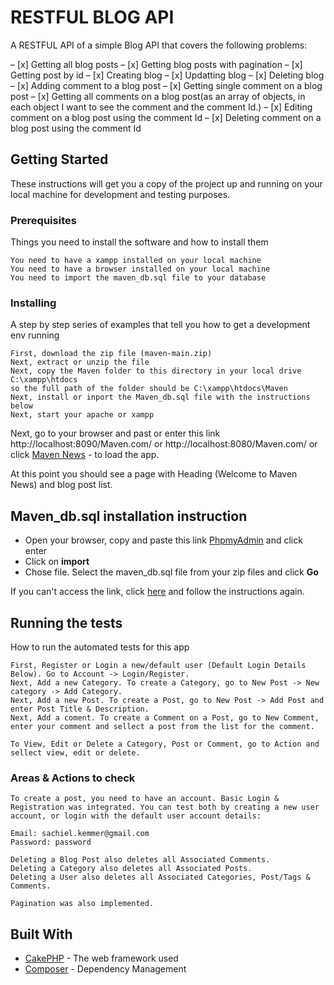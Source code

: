 # RESTFUL BLOG API

A RESTFUL API of a simple Blog API that covers the following problems:

– [x] Getting all blog posts
– [x] Getting blog posts with pagination
– [x] Getting post by id
– [x] Creating blog
– [x] Updatting blog
– [x] Deleting blog
– [x] Adding comment to a blog post
– [x] Getting single comment on a blog post
– [x] Getting all comments on a blog post(as an array of objects, in each object I want to see
the comment and the comment Id.)
– [x] Editing comment on a blog post using the comment Id
– [x] Deleting comment on a blog post using the comment Id

## Getting Started

These instructions will get you a copy of the project up and running on your local machine for development and testing purposes.

### Prerequisites

Things you need to install the software and how to install them

```
You need to have a xampp installed on your local machine
You need to have a browser installed on your local machine
You need to import the maven_db.sql file to your database
```

### Installing

A step by step series of examples that tell you how to get a development env running

```
First, download the zip file (maven-main.zip)
Next, extract or unzip the file
Next, copy the Maven folder to this directory in your local drive C:\xampp\htdocs
so the full path of the folder should be C:\xampp\htdocs\Maven
Next, install or inport the Maven_db.sql file with the instructions below
Next, start your apache or xampp
```
Next, go to your browser and past or enter this link http://localhost:8090/Maven.com/  or http://localhost:8080/Maven.com/ or click [Maven News](http://localhost:8090/Maven.com/) - to load the app.

At this point you should see a page with Heading (Welcome to Maven News) and blog post list.


## Maven_db.sql installation instruction

* Open your browser, copy and paste this link [PhpmyAdmin](http://localhost:8090/phpmyadmin/) and click enter
* Click on **import**
* Chose file. Select the maven_db.sql file from your zip files and click **Go**

If you can't access the link, click [here](http://localhost:8090/phpmyadmin/) and follow the instructions again.

## Running the tests

How to run the automated tests for this app

```
First, Register or Login a new/default user (Default Login Details Below). Go to Account -> Login/Register.
Next, Add a new Category. To create a Category, go to New Post -> New category -> Add Category.
Next, Add a new Post. To create a Post, go to New Post -> Add Post and enter Post Title & Description.
Next, Add a coment. To create a Comment on a Post, go to New Comment, enter your comment and sellect a post from the list for the comment.

To View, Edit or Delete a Category, Post or Comment, go to Action and sellect view, edit or delete.
```

### Areas & Actions to check

```
To create a post, you need to have an account. Basic Login & Registration was integrated. You can test both by creating a new user account, or login with the default user account details:

Email: sachiel.kemmer@gmail.com
Password: password

Deleting a Blog Post also deletes all Associated Comments.
Deleting a Category also deletes all Associated Posts.
Deleting a User also deletes all Associated Categories, Post/Tags & Comments.

Pagination was also implemented.
```

## Built With

* [CakePHP](https://cakephp.org/) - The web framework used
* [Composer](https://getcomposer.org/) - Dependency Management
